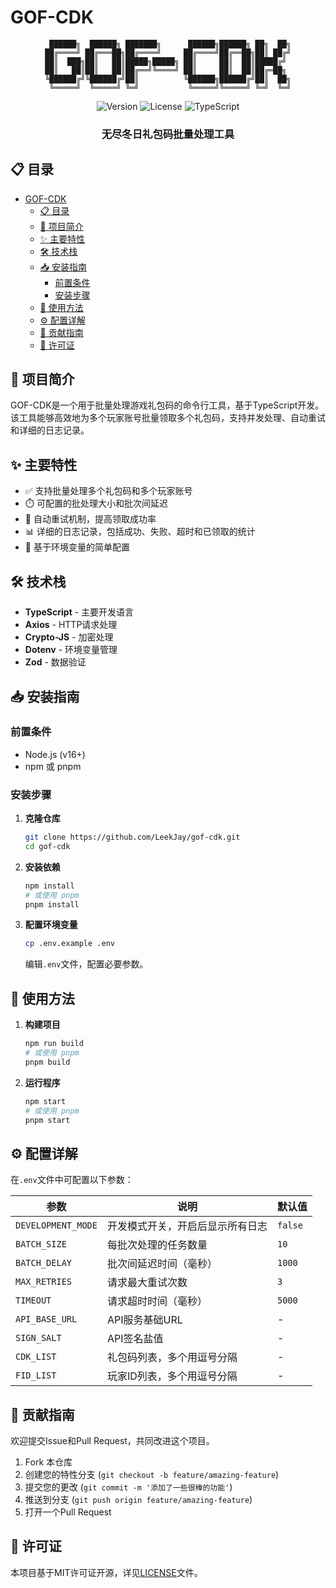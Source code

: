 # GOF-CDK

<div align="center">

```
 ██████╗  ██████╗ ███████╗      ██████╗██████╗ ██╗  ██╗
██╔════╝ ██╔═══██╗██╔════╝     ██╔════╝██╔══██╗██║ ██╔╝
██║  ███╗██║   ██║█████╗█████╗ ██║     ██║  ██║█████╔╝ 
██║   ██║██║   ██║██╔══╝╚════╝ ██║     ██║  ██║██╔═██╗ 
╚██████╔╝╚██████╔╝██║          ╚██████╗██████╔╝██║  ██╗
 ╚═════╝  ╚═════╝ ╚═╝           ╚═════╝╚═════╝ ╚═╝  ╚═╝
```

![Version](https://img.shields.io/badge/版本-1.0.0-blue)
![License](https://img.shields.io/badge/许可证-MIT-green)
![TypeScript](https://img.shields.io/badge/TypeScript-5.0-blue)

<h3>无尽冬日礼包码批量处理工具</h3>

</div>

## 📋 目录

- [GOF-CDK](#gof-cdk)
  - [📋 目录](#-目录)
  - [🚀 项目简介](#-项目简介)
  - [✨ 主要特性](#-主要特性)
  - [🛠️ 技术栈](#️-技术栈)
  - [📥 安装指南](#-安装指南)
    - [前置条件](#前置条件)
    - [安装步骤](#安装步骤)
  - [📝 使用方法](#-使用方法)
  - [⚙️ 配置详解](#️-配置详解)
  - [👥 贡献指南](#-贡献指南)
  - [📄 许可证](#-许可证)

## 🚀 项目简介

GOF-CDK是一个用于批量处理游戏礼包码的命令行工具，基于TypeScript开发。该工具能够高效地为多个玩家账号批量领取多个礼包码，支持并发处理、自动重试和详细的日志记录。

## ✨ 主要特性

- ✅ 支持批量处理多个礼包码和多个玩家账号
- ⏱️ 可配置的批处理大小和批次间延迟
- 🔄 自动重试机制，提高领取成功率
- 📊 详细的日志记录，包括成功、失败、超时和已领取的统计
- 🔧 基于环境变量的简单配置

## 🛠️ 技术栈

- **TypeScript** - 主要开发语言
- **Axios** - HTTP请求处理
- **Crypto-JS** - 加密处理
- **Dotenv** - 环境变量管理
- **Zod** - 数据验证

## 📥 安装指南

### 前置条件

- Node.js (v16+)
- npm 或 pnpm

### 安装步骤

1. **克隆仓库**

   ```bash
   git clone https://github.com/LeekJay/gof-cdk.git
   cd gof-cdk
   ```

2. **安装依赖**

   ```bash
   npm install
   # 或使用 pnpm
   pnpm install
   ```

3. **配置环境变量**

   ```bash
   cp .env.example .env
   ```

   编辑`.env`文件，配置必要参数。

## 📝 使用方法

1. **构建项目**

   ```bash
   npm run build
   # 或使用 pnpm
   pnpm build
   ```

2. **运行程序**

   ```bash
   npm start
   # 或使用 pnpm
   pnpm start
   ```

## ⚙️ 配置详解

在`.env`文件中可配置以下参数：

| 参数 | 说明 | 默认值 |
|------|------|--------|
| `DEVELOPMENT_MODE` | 开发模式开关，开启后显示所有日志 | `false` |
| `BATCH_SIZE` | 每批次处理的任务数量 | `10` |
| `BATCH_DELAY` | 批次间延迟时间（毫秒） | `1000` |
| `MAX_RETRIES` | 请求最大重试次数 | `3` |
| `TIMEOUT` | 请求超时时间（毫秒） | `5000` |
| `API_BASE_URL` | API服务基础URL | - |
| `SIGN_SALT` | API签名盐值 | - |
| `CDK_LIST` | 礼包码列表，多个用逗号分隔 | - |
| `FID_LIST` | 玩家ID列表，多个用逗号分隔 | - |

## 👥 贡献指南

欢迎提交Issue和Pull Request，共同改进这个项目。

1. Fork 本仓库
2. 创建您的特性分支 (`git checkout -b feature/amazing-feature`)
3. 提交您的更改 (`git commit -m '添加了一些很棒的功能'`)
4. 推送到分支 (`git push origin feature/amazing-feature`)
5. 打开一个Pull Request

## 📄 许可证

本项目基于MIT许可证开源，详见[LICENSE](LICENSE)文件。